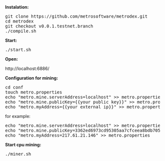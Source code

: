 **Instalation:**
<pre>
git clone https://github.com/metrosoftware/metrodex.git
cd metrodex
git checkout v0.0.1.testnet.branch
./compile.sh
</pre>

**Start:**
<pre>
./start.sh
</pre>

**Open:**

http://localhost:6886/


**Configuration for mining:** 

<pre>
cd conf
touch metro.properties
echo "metro.mine.serverAddress=localhost" >> metro.properties
echo "metro.mine.publicKey={{your public key}}" >> metro.properties
echo "metro.myAddress={{your external ip}}" >> metro.properties
</pre>

for example:

<pre>
echo "metro.mine.serverAddress=localhost" >> metro.properties
echo "metro.mine.publicKey=3362ed6973cd95305aa7cfceea8bdb7050c67975bc3071fe24a2529c9af2ec58" >> metro.properties
echo "metro.myAddress=217.61.21.146" >> metro.properties
</pre>

**Start cpu mining:**
 
<pre>
./miner.sh
</pre>
